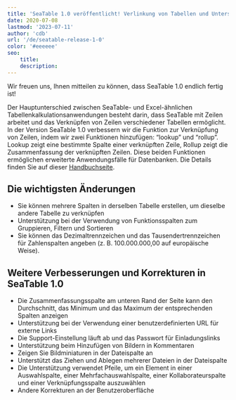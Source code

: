 ```yaml
---
title: 'SeaTable 1.0 veröffentlicht! Verlinkung von Tabellen und Unterstützung des europäischen Nummernformats - SeaTable'
date: 2020-07-08
lastmod: '2023-07-11'
author: 'cdb'
url: '/de/seatable-release-1-0'
color: '#eeeeee'
seo:
    title:
    description:
---
```


Wir freuen uns, Ihnen mitteilen zu können, dass SeaTable 1.0 endlich fertig ist!

Der Hauptunterschied zwischen SeaTable- und Excel-ähnlichen Tabellenkalkulationsanwendungen besteht darin, dass SeaTable mit Zeilen arbeitet und das Verknüpfen von Zeilen verschiedener Tabellen ermöglicht. In der Version SeaTable 1.0 verbessern wir die Funktion zur Verknüpfung von Zeilen, indem wir zwei Funktionen hinzufügen: “lookup” und “rollup”. Lookup zeigt eine bestimmte Spalte einer verknüpften Zeile, Rollup zeigt die Zusammenfassung der verknüpften Zeilen. Diese beiden Funktionen ermöglichen erweiterte Anwendungsfälle für Datenbanken. Die Details finden Sie auf dieser [Handbuchseite](https://docs.seatable.io/published/seatable-user-manual/link.md).

## Die wichtigsten Änderungen

- Sie können mehrere Spalten in derselben Tabelle erstellen, um dieselbe andere Tabelle zu verknüpfen
- Unterstützung bei der Verwendung von Funktionsspalten zum Gruppieren, Filtern und Sortieren
- Sie können das Dezimaltrennzeichen und das Tausendertrennzeichen für Zahlenspalten angeben (z. B. 100.000.000,00 auf europäische Weise).

## Weitere Verbesserungen und Korrekturen in SeaTable 1.0

- Die Zusammenfassungsspalte am unteren Rand der Seite kann den Durchschnitt, das Minimum und das Maximum der entsprechenden Spalten anzeigen
- Unterstützung bei der Verwendung einer benutzerdefinierten URL für externe Links
- Die Support-Einstellung läuft ab und das Passwort für Einladungslinks
- Unterstützung beim Hinzufügen von Bildern in Kommentaren
- Zeigen Sie Bildminiaturen in der Dateispalte an
- Unterstützt das Ziehen und Ablegen mehrerer Dateien in der Dateispalte
- Die Unterstützung verwendet Pfeile, um ein Element in einer Auswahlspalte, einer Mehrfachauswahlspalte, einer Kollaborateurspalte und einer Verknüpfungsspalte auszuwählen
- Andere Korrekturen an der Benutzeroberfläche
